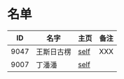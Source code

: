 
# 名单

|  ID    |  名字    |  主页    | 备注     |
| ---- | ---- | ---- | ---- |
|  9047    |   王斯日古楞   |      [self](9047.md)   | XXX  |
|  9007   |    丁潘潘  |  [self](9007.md)    |      |

